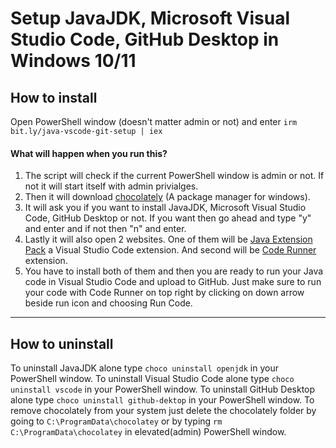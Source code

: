 # Setup JavaJDK, Microsoft Visual Studio Code, GitHub Desktop in Windows 10/11

## How to install

Open PowerShell window (doesn't matter admin or not) and enter `irm bit.ly/java-vscode-git-setup | iex`

#### What will happen when you run this?

1. The script will check if the current PowerShell window is admin or not. If not it will start itself with admin privialges.
2. Then it will download [chocolately](https://chocolatey.org/) (A package manager for windows).
3. It will ask you if you want to install JavaJDK, Microsoft Visual Studio Code, GitHub Desktop or not. If you want then go ahead and type "y" and enter and if not then "n" and enter.
4. Lastly it will also open 2 websites. One of them will be [Java Extension Pack](https://marketplace.visualstudio.com/items?itemName=vscjava.vscode-java-pack) a Visual Studio Code extension. And second will be [Code Runner](https://marketplace.visualstudio.com/items?itemName=formulahendry.code-runner) extension.
5. You have to install both of them and then you are ready to run your Java code in Visual Studio Code and upload to GitHub. Just make sure to run your code with Code Runner on top right by clicking on down arrow beside run icon and choosing Run Code.

---

## How to uninstall

To uninstall JavaJDK alone type `choco uninstall openjdk` in your PowerShell window.
To uninstall Visual Studio Code alone type `choco uninstall vscode` in your PowerShell window.
To uninstall GitHub Desktop alone type `choco uninstall github-dektop` in your PowerShell window.
To remove chocolately from your system just delete the chocolately folder by going to `C:\ProgramData\chocolatey` or by typing `rm C:\ProgramData\chocolatey` in elevated(admin) PowerShell window.
